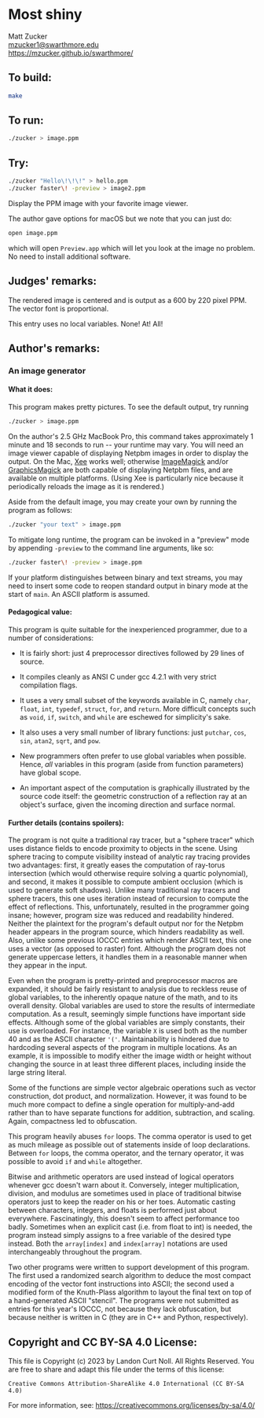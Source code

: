 # Most shiny

Matt Zucker  
<mzucker1@swarthmore.edu>  
<https://mzucker.github.io/swarthmore/>  

## To build:

```sh
make
```

## To run:

```sh
./zucker > image.ppm
```

## Try:

```sh
./zucker "Hello\!\!\!" > hello.ppm
./zucker faster\! -preview > image2.ppm
```

Display the PPM image with your favorite image viewer.

The author gave options for macOS but we note that you can just do:

```sh
open image.ppm
```

which will open `Preview.app` which will let you look at the image no problem.
No need to install additional software.

## Judges' remarks:

The rendered image is centered and is output as a 600 by 220 pixel PPM.
The vector font is proportional.

This entry uses no local variables. None! At! All!

## Author's remarks:

### An image generator

#### What it does:

This program makes pretty pictures.  To see the default output, try
running

```sh
./zucker > image.ppm
```

On the author's 2.5 GHz MacBook Pro, this command takes approximately
1 minute and 18 seconds to run -- your runtime may vary.  You will
need an image viewer capable of displaying Netpbm images in order to
display the output. On the Mac, [Xee](http://wakaba.c3.cx/s/apps/xee)
works well; otherwise [ImageMagick](http://www.imagemagick.org/)
and/or [GraphicsMagick](http://www.graphicsmagick.org/) are both
capable of displaying Netpbm files, and are available on multiple
platforms. (Using Xee is particularly nice because it periodically
reloads the image as it is rendered.)

Aside from the default image, you may create your own by running the
program as follows:

```sh
./zucker "your text" > image.ppm
```

To mitigate long runtime, the program can be invoked in a "preview"
mode by appending `-preview` to the command line arguments, like so:

```sh
./zucker faster\! -preview > image.ppm
```

If your platform distinguishes between binary and text streams, you
may need to insert some code to reopen standard output in binary mode
at the start of `main`. An ASCII platform is assumed.

#### Pedagogical value:

This program is quite suitable for the inexperienced programmer, due
to a number of considerations:

  * It is fairly short: just 4 preprocessor directives followed by 29
    lines of source.

  * It compiles cleanly as ANSI C under gcc 4.2.1 with very strict
    compilation flags.

  * It uses a very small subset of the keywords available in C, namely
    `char`, `float`, `int`, `typedef`, `struct`, `for`, and `return`.
    More difficult concepts such as `void`, `if`, `switch`, and
    `while` are eschewed for simplicity's sake.

  * It also uses a very small number of library functions: just `putchar`,
    `cos`, `sin`, `atan2`, `sqrt`, and `pow`.

  * New programmers often prefer to use global variables when
    possible. Hence, *all* variables in this program (aside from
    function parameters) have global scope.

  * An important aspect of the computation is graphically illustrated
    by the source code itself: the geometric construction of a
    reflection ray at an object's surface, given the incoming
    direction and surface normal.
    
#### Further details (contains spoilers):

The program is not quite a traditional ray tracer, but a "sphere
tracer" which uses distance fields to encode proximity to objects in
the scene. Using sphere tracing to compute visibility instead of
analytic ray tracing provides two advantages: first, it greatly eases
the computation of ray-torus intersection (which would otherwise
require solving a quartic polynomial), and second, it makes it
possible to compute ambient occlusion (which is used to generate soft
shadows). Unlike many traditional ray tracers and sphere tracers, this
one uses iteration instead of recursion to compute the effect of
reflections. This, unfortunately, resulted in the programmer going
insane; however, program size was reduced and readability
hindered. Neither the plaintext for the program's default output nor
for the Netpbm header appears in the program source, which hinders
readability as well. Also, unlike some previous IOCCC entries which
render ASCII text, this one uses a vector (as opposed to raster)
font. Although the program does not generate uppercase letters, it
handles them in a reasonable manner when they appear in the input.

Even when the program is pretty-printed and preprocessor macros are
expanded, it should be fairly resistant to analysis due to reckless
reuse of global variables, to the inherently opaque nature of the
math, and to its overall density. Global variables are used to store
the results of intermediate computation. As a result, seemingly simple
functions have important side effects. Although some of the global
variables are simply constants, their use is overloaded. For instance,
the variable `X` is used both as the number 40 and as the ASCII
character `'('`.  Maintainability is hindered due to hardcoding
several aspects of the program in multiple locations. As an example,
it is impossible to modify either the image width or height without
changing the source in at least three different places, including
inside the large string literal.

Some of the functions are simple vector algebraic operations such as
vector construction, dot product, and normalization. However, it was
found to be much more compact to define a single operation for
multiply-and-add rather than to have separate functions for addition,
subtraction, and scaling. Again, compactness led to obfuscation.

This program heavily abuses `for` loops. The comma operator is used to
get as much mileage as possible out of statements inside of loop
declarations. Between `for` loops, the comma operator, and the ternary
operator, it was possible to avoid `if` and `while` altogether.

Bitwise and arithmetic operators are used instead of logical operators
whenever gcc doesn't warn about it. Conversely, integer
multiplication, division, and modulus are sometimes used in place of
traditional bitwise operators just to keep the reader on his or her
toes. Automatic casting between characters, integers, and floats is
performed just about everywhere. Fascinatingly, this doesn't seem to
affect performance too badly. Sometimes when an explicit cast
(i.e. from float to int) is needed, the program instead simply assigns
to a free variable of the desired type instead. Both the `array[index]`
and `index[array]` notations are used interchangeably throughout the
program.

Two other programs were written to support development of this
program. The first used a randomized search algorithm to deduce the
most compact encoding of the vector font instructions into ASCII; the
second used a modified form of the Knuth-Plass algorithm to layout the
final text on top of a hand-generated ASCII "stencil".  The programs
were not submitted as entries for this year's IOCCC, not because they
lack obfuscation, but because neither is written in C (they are in C++
and Python, respectively).

## Copyright and CC BY-SA 4.0 License:

This file is Copyright (c) 2023 by Landon Curt Noll.  All Rights Reserved.
You are free to share and adapt this file under the terms of this license:

    Creative Commons Attribution-ShareAlike 4.0 International (CC BY-SA 4.0)

For more information, see: https://creativecommons.org/licenses/by-sa/4.0/
